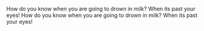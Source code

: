 How do you know when you are going to drown in milk? When its past your eyes!
How do you know when you are going to drown in milk? When its past your eyes!
